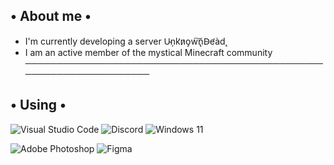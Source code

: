 ## • About me •
- I'm currently developing a server U̴ņk̛n̷o̡w͠n̢D̴e̛àd̨
- I am an active member of the mystical Minecraft community
────────────────────────────────────────────────────────────────────

## • Using •

![Visual Studio Code](https://img.shields.io/badge/Visual%20Studio%20Code-0078d7.svg?style=for-the-badge&logo=visual-studio-code&logoColor=white) ![Discord](https://img.shields.io/badge/Discord-%235865F2.svg?style=for-the-badge&logo=discord&logoColor=white) ![Windows 11](https://img.shields.io/badge/Windows%2011-%230079d5.svg?style=for-the-badge&logo=Windows%2011&logoColor=white)

![Adobe Photoshop](https://img.shields.io/badge/adobe%20photoshop-%2331A8FF.svg?style=for-the-badge&logo=adobe%20photoshop&logoColor=white) ![Figma](https://img.shields.io/badge/figma-%23F24E1E.svg?style=for-the-badge&logo=figma&logoColor=white) 
